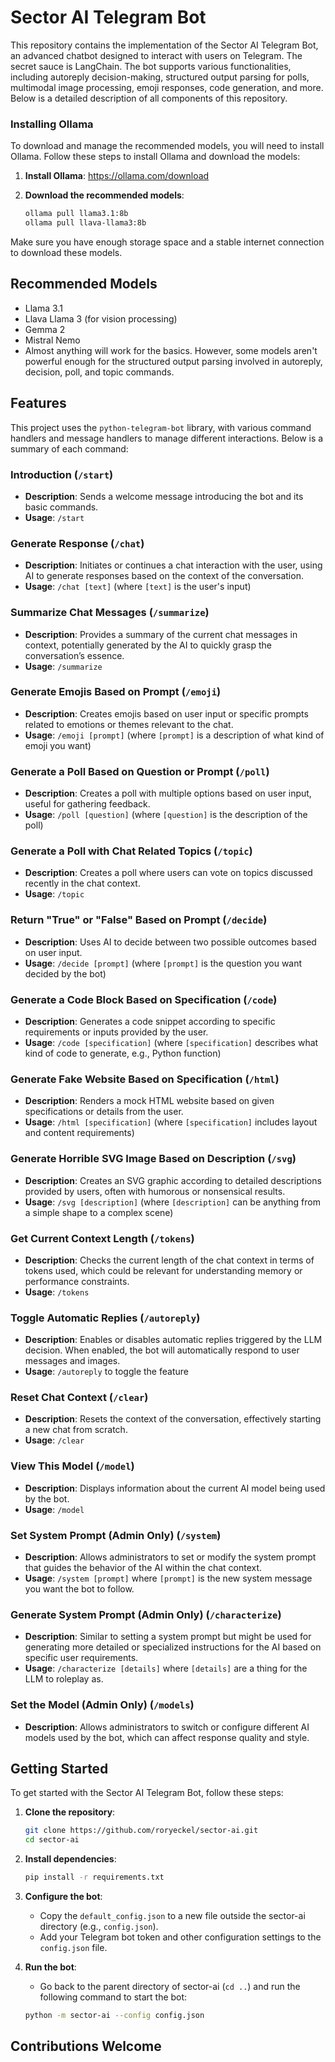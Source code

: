 # Sector AI Telegram Bot

This repository contains the implementation of the Sector AI Telegram Bot, an advanced chatbot designed to interact with users on Telegram. The secret sauce is LangChain. The bot supports various functionalities, including autoreply decision-making, structured output parsing for polls, multimodal image processing, emoji responses, code generation, and more. Below is a detailed description of all components of this repository.

### Installing Ollama

To download and manage the recommended models, you will need to install Ollama. Follow these steps to install Ollama and download the models:

1. **Install Ollama**:
    https://ollama.com/download

2. **Download the recommended models**:
    ```sh
    ollama pull llama3.1:8b
    ollama pull llava-llama3:8b
    ```

Make sure you have enough storage space and a stable internet connection to download these models.

## Recommended Models
- Llama 3.1
- Llava Llama 3 (for vision processing)
- Gemma 2
- Mistral Nemo
- Almost anything will work for the basics. However, some models aren't powerful enough for the structured output parsing involved in autoreply, decision, poll, and topic commands.

## Features

This project uses the `python-telegram-bot` library, with various command handlers and message handlers to manage different interactions. Below is a summary of each command:

### Introduction (`/start`)
- **Description**: Sends a welcome message introducing the bot and its basic commands.
- **Usage**: `/start`

### Generate Response (`/chat`)
- **Description**: Initiates or continues a chat interaction with the user, using AI to generate responses based on the context of the conversation.
- **Usage**: `/chat [text]` (where `[text]` is the user's input)

### Summarize Chat Messages (`/summarize`)
- **Description**: Provides a summary of the current chat messages in context, potentially generated by the AI to quickly grasp the conversation’s essence.
- **Usage**: `/summarize`

### Generate Emojis Based on Prompt (`/emoji`)
- **Description**: Creates emojis based on user input or specific prompts related to emotions or themes relevant to the chat.
- **Usage**: `/emoji [prompt]` (where `[prompt]` is a description of what kind of emoji you want)

### Generate a Poll Based on Question or Prompt (`/poll`)
- **Description**: Creates a poll with multiple options based on user input, useful for gathering feedback.
- **Usage**: `/poll [question]` (where `[question]` is the description of the poll)

### Generate a Poll with Chat Related Topics (`/topic`)
- **Description**: Creates a poll where users can vote on topics discussed recently in the chat context.
- **Usage**: `/topic`

### Return "True" or "False" Based on Prompt (`/decide`)
- **Description**: Uses AI to decide between two possible outcomes based on user input.
- **Usage**: `/decide [prompt]` (where `[prompt]` is the question you want decided by the bot)

### Generate a Code Block Based on Specification (`/code`)
- **Description**: Generates a code snippet according to specific requirements or inputs provided by the user.
- **Usage**: `/code [specification]` (where `[specification]` describes what kind of code to generate, e.g., Python function)

### Generate Fake Website Based on Specification (`/html`)
- **Description**: Renders a mock HTML website based on given specifications or details from the user.
- **Usage**: `/html [specification]` (where `[specification]` includes layout and content requirements)

### Generate Horrible SVG Image Based on Description (`/svg`)
- **Description**: Creates an SVG graphic according to detailed descriptions provided by users, often with humorous or nonsensical results.
- **Usage**: `/svg [description]` (where `[description]` can be anything from a simple shape to a complex scene)

### Get Current Context Length (`/tokens`)
- **Description**: Checks the current length of the chat context in terms of tokens used, which could be relevant for understanding memory or performance constraints.
- **Usage**: `/tokens`

### Toggle Automatic Replies (`/autoreply`)
- **Description**: Enables or disables automatic replies triggered by the LLM decision. When enabled, the bot will automatically respond to user messages and images.
- **Usage**: `/autoreply` to toggle the feature

### Reset Chat Context (`/clear`)
- **Description**: Resets the context of the conversation, effectively starting a new chat from scratch.
- **Usage**: `/clear`

### View This Model (`/model`)
- **Description**: Displays information about the current AI model being used by the bot.
- **Usage**: `/model`

### Set System Prompt (Admin Only) (`/system`)
- **Description**: Allows administrators to set or modify the system prompt that guides the behavior of the AI within the chat context.
- **Usage**: `/system [prompt]` where `[prompt]` is the new system message you want the bot to follow.

### Generate System Prompt (Admin Only) (`/characterize`)
- **Description**: Similar to setting a system prompt but might be used for generating more detailed or specialized instructions for the AI based on specific user requirements.
- **Usage**: `/characterize [details]` where `[details]` are a thing for the LLM to roleplay as.

### Set the Model (Admin Only) (`/models`)
- **Description**: Allows administrators to switch or configure different AI models used by the bot, which can affect response quality and style.

## Getting Started

To get started with the Sector AI Telegram Bot, follow these steps:

1. **Clone the repository**:
    ```sh
    git clone https://github.com/roryeckel/sector-ai.git
    cd sector-ai
    ```

2. **Install dependencies**:
    ```sh
    pip install -r requirements.txt
    ```

3. **Configure the bot**:
    - Copy the `default_config.json` to a new file outside the sector-ai directory (e.g., `config.json`).
    - Add your Telegram bot token and other configuration settings to the `config.json` file.

4. **Run the bot**:
    - Go back to the parent directory of sector-ai (```cd ..```) and run the following command to start the bot:
    ```sh
    python -m sector-ai --config config.json
    ```
## Contributions Welcome